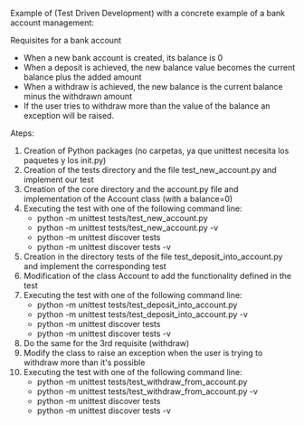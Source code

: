 Example of (Test Driven Development) with a concrete example of a bank account management:

Requisites for a bank account
- When a new bank account is created, its balance is 0
- When a deposit is achieved, the new balance value becomes the current balance plus the added amount
- When a withdraw is achieved, the new balance is the current balance minus the withdrawn amount
- If the user tries to withdraw more than the value of the balance an exception will be raised.

Ateps:
1) Creation of Python packages (no carpetas, ya que unittest necesita los paquetes y los init.py)
2) Creation of the tests directory and the file test_new_account.py and implement our test
3) Creation of the core directory and the account.py file and implementation of the Account class (with a balance=0)
4) Executing the test with one of the following command line:
    - python -m unittest tests/test_new_account.py
    - python -m unittest tests/test_new_account.py -v
    - python -m unittest discover tests
    - python -m unittest discover tests -v
5) Creation in the directory tests of the file test_deposit_into_account.py and implement the corresponding test
6) Modification of the class Account to add the functionality defined in the test
7) Executing the test with one of the following command line:
    - python -m unittest tests/test_deposit_into_account.py
    - python -m unittest tests/test_deposit_into_account.py -v
    - python -m unittest discover tests 
    - python -m unittest discover tests -v
8) Do the same for the 3rd requisite (withdraw)
9) Modify the class to raise an exception when the user is trying to withdraw more than it's possible
10) Executing the test with one of the following command line:
    - python -m unittest tests/test_withdraw_from_account.py
    - python -m unittest tests/test_withdraw_from_account.py -v
    - python -m unittest discover tests 
    - python -m unittest discover tests -v